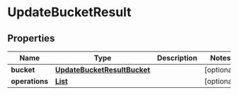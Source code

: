 

# UpdateBucketResult


## Properties

| Name | Type | Description | Notes |
|------------ | ------------- | ------------- | -------------|
|**bucket** | [**UpdateBucketResultBucket**](UpdateBucketResultBucket.md) |  |  [optional] |
|**operations** | [**List**](List.md) |  |  [optional] |



